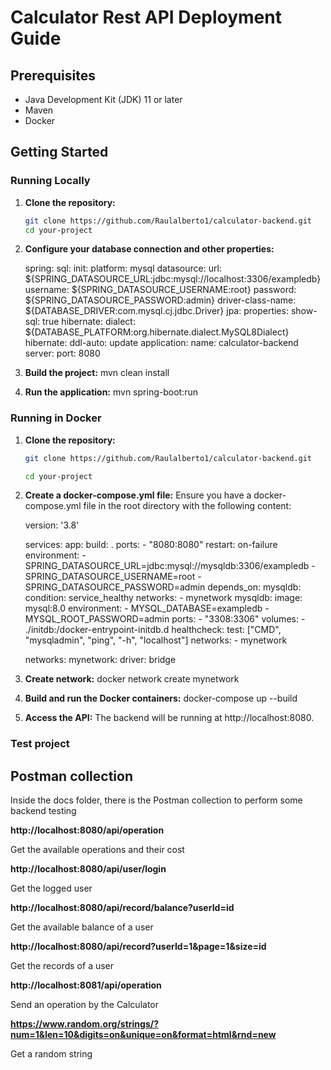 # Calculator Rest API Deployment Guide

## Prerequisites

- Java Development Kit (JDK) 11 or later
- Maven
- Docker

## Getting Started

### Running Locally

1. **Clone the repository:**

   ```sh
   git clone https://github.com/Raulalberto1/calculator-backend.git
   cd your-project

2. **Configure your database connection and other properties:**

   spring:
	  sql:
	    init:
	      platform: mysql
	  datasource:
	    url: ${SPRING_DATASOURCE_URL:jdbc:mysql://localhost:3306/exampledb}
	    username: ${SPRING_DATASOURCE_USERNAME:root}
	    password: ${SPRING_DATASOURCE_PASSWORD:admin}
	    driver-class-name: ${DATABASE_DRIVER:com.mysql.cj.jdbc.Driver}
	  jpa:
	    properties:
	      show-sql: true
	      hibernate:
	        dialect: ${DATABASE_PLATFORM:org.hibernate.dialect.MySQL8Dialect}
	    hibernate:
	      ddl-auto: update
	  application:
	    name: calculator-backend
	server:
	  port: 8080

3. **Build the project:**
   mvn clean install

4. **Run the application:**
   mvn spring-boot:run
   
   
### Running in Docker

1. **Clone the repository:**

   ```sh
   git clone https://github.com/Raulalberto1/calculator-backend.git

   cd your-project

2. **Create a docker-compose.yml file:**
   Ensure you have a docker-compose.yml file in the root directory with the     following content:
   
   version: '3.8'

	services:
	  app:
	    build: .
	    ports:
	      - "8080:8080"
	    restart: on-failure
	    environment:
	      - SPRING_DATASOURCE_URL=jdbc:mysql://mysqldb:3306/exampledb
	      - SPRING_DATASOURCE_USERNAME=root
	      - SPRING_DATASOURCE_PASSWORD=admin
	    depends_on:
	      mysqldb:
	        condition: service_healthy
	    networks:
	      - mynetwork
	  mysqldb:
	    image: mysql:8.0
	    environment:
	      - MYSQL_DATABASE=exampledb
	      - MYSQL_ROOT_PASSWORD=admin
	    ports:
	      - "3308:3306"
	    volumes:
	      - ./initdb:/docker-entrypoint-initdb.d
	    healthcheck:
	      test: ["CMD", "mysqladmin", "ping", "-h", "localhost"]
	    networks:
	      - mynetwork
	      
	networks:
	  mynetwork:
	    driver: bridge
   

3. **Create network:**
   docker network create mynetwork
   
3. **Build and run the Docker containers:**
   docker-compose up --build

4. **Access the API:**
   The backend will be running at http://localhost:8080.
   
   
### Test project

## Postman collection

Inside the docs folder, there is the Postman collection to perform some backend testing

**http://localhost:8080/api/operation**

Get the available operations and their cost
  
**http://localhost:8080/api/user/login**

Get the logged user

**http://localhost:8080/api/record/balance?userId=id**

Get the available balance of a user

**http://localhost:8080/api/record?userId=1&page=1&size=id**

Get the records of a user

**http://localhost:8081/api/operation**

Send an operation by the Calculator

**https://www.random.org/strings/?num=1&len=10&digits=on&unique=on&format=html&rnd=new**

Get a random string